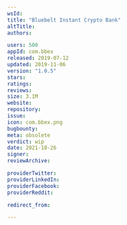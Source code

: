 ```yaml
---
wsId: 
title: "Bluebelt Instant Crypto Bank"
altTitle: 
authors:

users: 500
appId: com.bbex
released: 2019-07-12
updated: 2019-11-06
version: "1.0.5"
stars: 
ratings: 
reviews: 
size: 3.1M
website: 
repository: 
issue: 
icon: com.bbex.png
bugbounty: 
meta: obsolete
verdict: wip
date: 2021-10-26
signer: 
reviewArchive:

providerTwitter: 
providerLinkedIn: 
providerFacebook: 
providerReddit: 

redirect_from:

---
```


